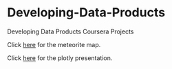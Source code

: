 # Developing-Data-Products
Developing Data Products Coursera Projects 

Click [here](https://trentparkinson.github.io/Developing-Data-Products/MeteoriteMap.html) for the meteorite map.


Click [here](https://trentparkinson.github.io/Developing-Data-Products/plotly_project.html) for the plotly presentation.